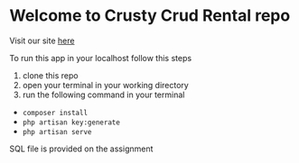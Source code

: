 # Welcome to Crusty Crud Rental repo
Visit our site [here](http://www.rental.crusty-crud.xyz)

To run this app in your localhost follow this steps

1. clone this repo
2. open your terminal in your working directory
3. run the following command in your terminal
* ```composer install```
* ```php artisan key:generate```
* ```php artisan serve```

SQL file is provided on the assignment
 
